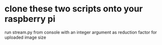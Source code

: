 # clone these two scripts onto your raspberry pi

run stream.py from console with an integer argument as reduction factor for uploaded image size